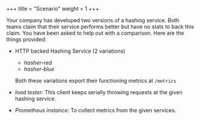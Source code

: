 +++
title = "Scenario"
weight = 1
+++

Your company has developed two versions of a hashing service. Both teams claim that their service performs better but have no stats to back this claim. You have been asked to help out with a comparison. Here are the things provided:

  - HTTP backed Hashing Service (2 variations)
    - *hasher-red*
    - *hasher-blue*

    Both these variations export their functioning metrics at `/metrics`

  - *load tester*: This client keeps serially throwing requests at the given hashing service.
  - *Prometheus instance*: To collect metrics from the given services.

